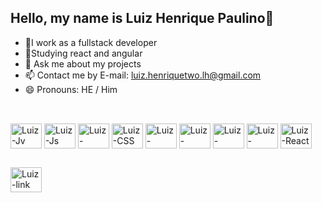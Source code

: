 ## Hello, my name is Luiz Henrique Paulino👋

- 🔭I work as a fullstack developer
- 🌱Studying react and angular
- 💬 Ask me about my projects
- 📫 Contact me by E-mail: luiz.henriquetwo.lh@gmail.com
- 😄 Pronouns: HE / Him

 ## 
 <div style="display: inline_block"><br>
   
  <img align="center" alt="Luiz-Jv" height="40" width="50" src="https://cdn.jsdelivr.net/gh/devicons/devicon@latest/icons/java/java-original.svg">
   <img align="center" alt="Luiz-Js" height="40" width="50" src="https://cdn.jsdelivr.net/gh/devicons/devicon@latest/icons/javascript/javascript-original.svg">
  <img align="center" alt="Luiz-HTML" height="40" width="50" src="https://cdn.jsdelivr.net/gh/devicons/devicon@latest/icons/html5/html5-original.svg">
  <img align="center" alt="Luiz-CSS" height="40" width="50" src="https://cdn.jsdelivr.net/gh/devicons/devicon@latest/icons/css3/css3-original.svg">
  <img align="center" alt="Luiz-Python" height="40" width="50" src="https://cdn.jsdelivr.net/gh/devicons/devicon@latest/icons/python/python-original.svg">
  <img align="center" alt="Luiz-Csharp" height="40" width="50" src="https://cdn.jsdelivr.net/gh/devicons/devicon@latest/icons/csharp/csharp-original.svg">
   <img align="center" alt="Luiz-Spring" height="40" width="50" src="https://cdn.jsdelivr.net/gh/devicons/devicon@latest/icons/spring/spring-original-wordmark.svg">
  <img align="center" alt="Luiz-Angular" height="40" width="50" src="https://cdn.jsdelivr.net/gh/devicons/devicon@latest/icons/angular/angular-original.svg">
  <img align="center" alt="Luiz-React" height="40" width="50" src="https://cdn.jsdelivr.net/gh/devicons/devicon@latest/icons/react/react-original.svg">
</div>

 ##  
 
<div> 
  <a href="https://www.linkedin.com/in/luiz-henrique-71b496117/" ><img  align="center" alt="Luiz-link" height="40" width="50" src="https://cdn.jsdelivr.net/gh/devicons/devicon@latest/icons/linkedin/linkedin-original.svg" target="_blank"></a> 
</div>


